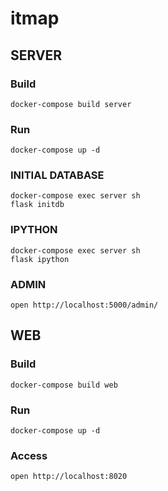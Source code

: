 # itmap

## SERVER

### Build

```
docker-compose build server
```

### Run

```
docker-compose up -d
```

### INITIAL DATABASE

```
docker-compose exec server sh
flask initdb
```

### IPYTHON

```
docker-compose exec server sh
flask ipython
```

### ADMIN

```
open http://localhost:5000/admin/
```

## WEB

### Build

```
docker-compose build web
```

### Run

```
docker-compose up -d
```

### Access

```
open http://localhost:8020
```
